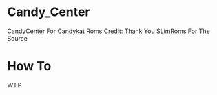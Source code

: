 Candy_Center
============
CandyCenter For Candykat Roms
Credit: Thank You SLimRoms For The Source 

How To
============
W.I.P
